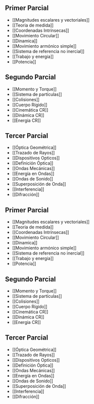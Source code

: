 ## Primer Parcial

- [[Magnitudes escalares y vectoriales]]
- [[Teoria de medida]]
- [[Coordenadas Intrínsecas]]
- [[Movimiento Circular]]
- [[Dinamica]]
- [[Movimiento armónico simple]]
- [[Sistema de referencia no inercial]]
- [[Trabajo y energia]]
- [[Potencia]]

## Segundo Parcial

- [[Momento y Torque]]
- [[Sistema de partículas]]
- [[Colisiones]]
- [[Cuerpo Rígido]]
- [[Cinemática CR]]
- [[Dinámica CR]]
- [[Energia CR]]

## Tercer Parcial

- [[Óptica Geométrica]]
- [[Trazado de Rayos]]
- [[Dispositivos Opticos]]
- [[Definición Óptica]]
- [[Ondas Mecánicas]]
- [[Energía en Ondas]]
- [[Ondas de Sonido]]
- [[Superposición de Onda]]
- [[Interferencia]]
- [[Difracción]]

## Primer Parcial

- [[Magnitudes escalares y vectoriales]]
- [[Teoria de medida]]
- [[Coordenadas Intrínsecas]]
- [[Movimiento Circular]]
- [[Dinamica]]
- [[Movimiento armónico simple]]
- [[Sistema de referencia no inercial]]
- [[Trabajo y energia]]
- [[Potencia]]

## Segundo Parcial

- [[Momento y Torque]]
- [[Sistema de partículas]]
- [[Colisiones]]
- [[Cuerpo Rígido]]
- [[Cinemática CR]]
- [[Dinámica CR]]
- [[Energia CR]]

## Tercer Parcial

- [[Óptica Geométrica]]
- [[Trazado de Rayos]]
- [[Dispositivos Opticos]]
- [[Definición Óptica]]
- [[Ondas Mecánicas]]
- [[Energía en Ondas]]
- [[Ondas de Sonido]]
- [[Superposición de Onda]]
- [[Interferencia]]
- [[Difracción]]
